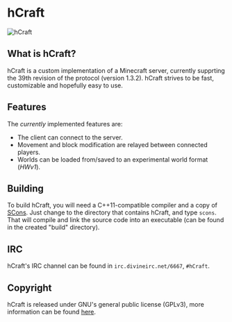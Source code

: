 hCraft
======

![hCraft](https://raw.github.com/BizarreCake/hCraft/master/etc/hCraft-small.png)

What is hCraft?
---------------

hCraft is a custom implementation of a Minecraft server, currently supprting the
39th revision of the protocol (version 1.3.2). hCraft strives to be fast,
customizable and hopefully easy to use.

Features
--------

The _currently_ implemented features are:
*  The client can connect to the server.
*  Movement and block modification are relayed between connected players.
*  Worlds can be loaded from/saved to an experimental world format (*HWv1*).

Building
--------

To build hCraft, you will need a C++11-compatible compiler and a copy of
[SCons](http://www.scons.org/). Just change to the directory that contains
hCraft, and type `scons`. That will compile and link the source code into
an executable (can be found in the created "build" directory).

IRC
---

hCraft's IRC channel can be found in `irc.divineirc.net/6667`, `#hCraft`.

Copyright
---------

hCraft is released under GNU's general public license (GPLv3), more information
can be found [here](http://www.gnu.org/licenses/gpl.html).

